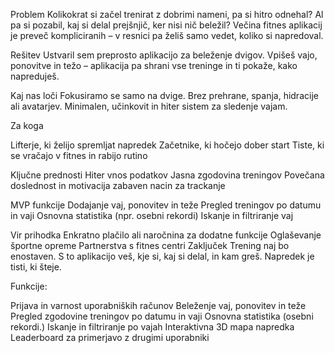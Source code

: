 Problem
Kolikokrat si začel trenirat z dobrimi nameni, pa si hitro odnehal? Al pa si pozabil, kaj si delal prejšnjič, ker nisi nič beležil? Večina fitnes aplikacij je preveč kompliciranih – v resnici pa želiš samo vedet, koliko si napredoval.

Rešitev
Ustvaril sem preprosto aplikacijo za beleženje dvigov. Vpišeš vajo, ponovitve in težo – aplikacija pa shrani vse treninge in ti pokaže, kako napreduješ.

Kaj nas loči
Fokusiramo se samo na dvige. Brez prehrane, spanja, hidracije ali avatarjev. Minimalen, učinkovit in hiter sistem za sledenje vajam.

Za koga

Lifterje, ki želijo spremljat napredek
Začetnike, ki hočejo dober start
Tiste, ki se vračajo v fitnes in rabijo rutino

Ključne prednosti
Hiter vnos podatkov
Jasna zgodovina treningov
Povečana doslednost in motivacija
zabaven nacin za trackanje

MVP funkcije
Dodajanje vaj, ponovitev in teže
Pregled treningov po datumu in vaji
Osnovna statistika (npr. osebni rekordi)
Iskanje in filtriranje vaj

Vir prihodka
Enkratno plačilo ali naročnina za dodatne funkcije
Oglaševanje športne opreme
Partnerstva s fitnes centri
Zaključek
Trening naj bo enostaven. S to aplikacijo veš, kje si, kaj si delal, in kam greš. Napredek je tisti, ki šteje.

Funkcije:

Prijava in varnost uporabniških računov
Beleženje vaj, ponovitev in teže
Pregled zgodovine treningov po datumu in vaji
Osnovna statistika (osebni rekordi.)
Iskanje in filtriranje po vajah
Interaktivna 3D mapa napredka
Leaderboard za primerjavo z drugimi uporabniki

